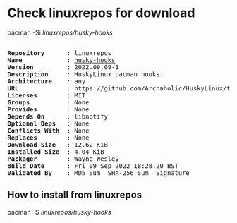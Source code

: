 # Check linuxrepos for download

pacman -Si *linuxrepos/husky-hooks*

<div class="highlight"><pre class="highlight"><text>
<b>Repository</b>      : linuxrepos
<b>Name</b>            : <a href="../../x86_64/husky-hooks-2022.09.09-1-any.pkg.tar.zst">husky-hooks</a>
<b>Version</b>         : 2022.09.09-1
<b>Description</b>     : HuskyLinux pacman hooks
<b>Architecture</b>    : any
<b>URL</b>             : https://github.com/Archaholic/HuskyLinux/tree/main/husky-hooks
<b>Licenses</b>        : MIT
<b>Groups</b>          : None
<b>Provides</b>        : None
<b>Depends On</b>      : libnotify
<b>Optional Deps</b>   : None
<b>Conflicts With</b>  : None
<b>Replaces</b>        : None
<b>Download Size</b>   : 12.62 KiB
<b>Installed Size</b>  : 4.04 KiB
<b>Packager</b>        : Wayne Wesley <wayne6324@gmail.com>
<b>Build Date</b>      : Fri 09 Sep 2022 18:28:20 BST
<b>Validated By</b>    : MD5 Sum  SHA-256 Sum  Signature
</text></pre></div>

## How to install from linuxrepos

pacman -S *linuxrepos/husky-hooks*
